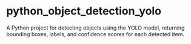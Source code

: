 # python_object_detection_yolo
A Python project for detecting objects using the YOLO model, returning bounding boxes, labels, and confidence scores for each detected item.
